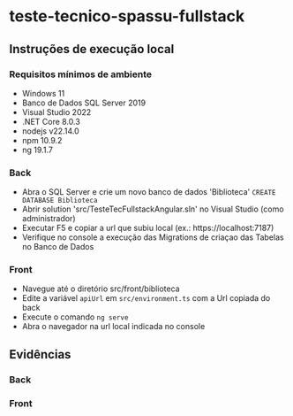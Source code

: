 # teste-tecnico-spassu-fullstack

## Instruções de execução local

### Requisitos mínimos de ambiente
- Windows 11
- Banco de Dados SQL Server 2019
- Visual Studio 2022
- .NET Core 8.0.3
- nodejs v22.14.0
- npm 10.9.2
- ng 19.1.7

### Back
- Abra o SQL Server e crie um novo banco de dados 'Biblioteca' `CREATE DATABASE Biblioteca`
- Abrir solution 'src/TesteTecFullstackAngular.sln' no Visual Studio (como administrador)
- Executar F5 e copiar a url que subiu local (ex.: https://localhost:7187)
- Verifique no console a execução das Migrations de criaçao das Tabelas no Banco de Dados

### Front
- Navegue até o diretório src/front/biblioteca
- Edite a variável `apiUrl` em `src/environment.ts` com a Url copiada do back
- Execute o comando `ng serve`
- Abra o navegador na url local indicada no console

## Evidências

### Back

### Front